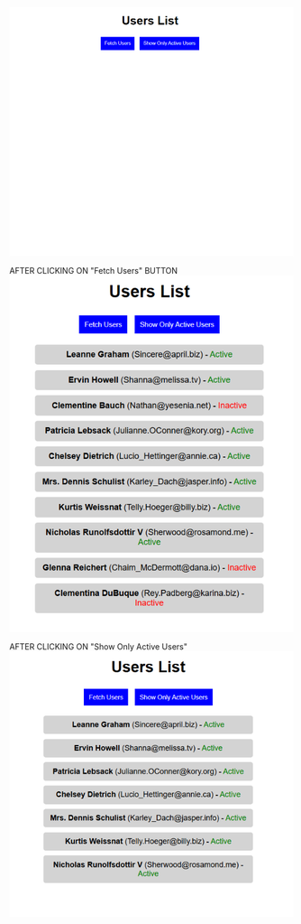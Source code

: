 ![alt text](image.png)

AFTER CLICKING ON "Fetch Users" BUTTON
![alt text](<Screenshot 2025-03-04 205654.png>)

AFTER CLICKING ON "Show Only Active Users"
![alt text](image-3.png)